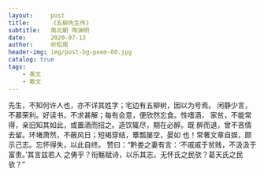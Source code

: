 ```yaml
---
layout:     post
title:      《五柳先生传》
subtitle:   南北朝 陶渊明
date:       2020-07-13
author:     听松阁
header-img: img/post-bg-poem-08.jpg
catalog: true
tags:
    - 美文
    - 散文
---
```


  先生，不知何许人也，亦不详其姓字；宅边有五柳树，因以为号焉。
闲静少言，不慕荣利。好读书，不求甚解；每有会意，便欣然忘食。性嗜酒，
家贫，不能常得，亲旧知其如此，或置酒而招之。造饮辄尽，期在必醉。既
醉而退，曾不吝情去留。环堵萧然，不蔽风日；短褐穿结，簟瓢屡空，晏如
也！常著文章自娱，颇示己志。忘怀得失，以此自终。
     赞曰：“黔娄之妻有言：‘不戚戚于贫贱，不汲汲于富贵。’其言兹若人
之俦乎？衔觞赋诗，以乐其志，无怀氏之民欤？葛天氏之民欤？”
